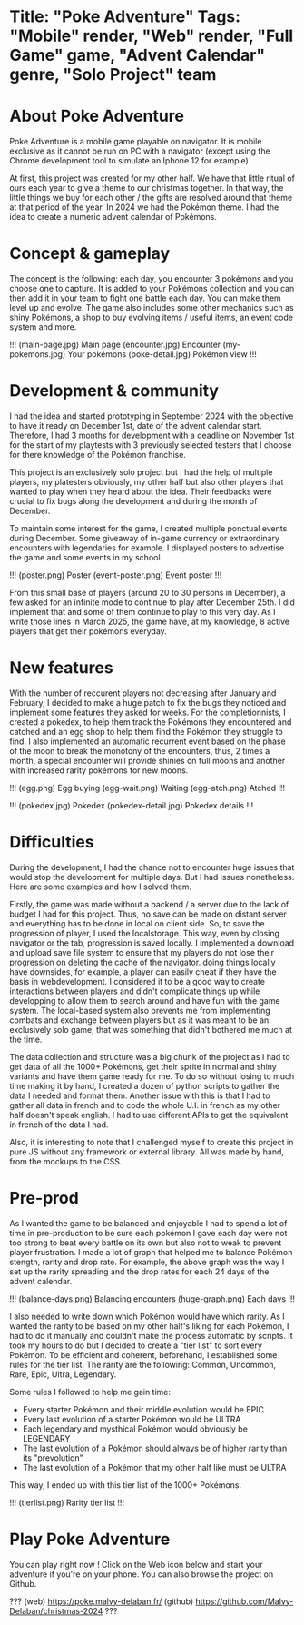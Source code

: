 Title: "Poke Adventure"
Tags: "Mobile" render, "Web" render, "Full Game" game, "Advent Calendar" genre, "Solo Project" team
=====
# About Poke Adventure
Poke Adventure is a mobile game playable on navigator. It is mobile exclusive as it cannot be run on PC with a navigator (except using the Chrome development tool to simulate an Iphone 12 for example).

At first, this project was created for my other half. We have that little ritual of ours each year to give a theme to our christmas together. In that way, the little things we buy for each other / the gifts are resolved around that theme at that period of the year. In 2024 we had the Pokémon theme.
I had the idea to create a numeric advent calendar of Pokémons.

# Concept & gameplay
The concept is the following: each day, you encounter 3 pokémons and you choose one to capture. It is added to your Pokémons collection and you can then add it in your team to fight one battle each day. You can make them level up and evolve. The game also includes some other mechanics such as shiny Pokémons, a shop to buy evolving items / useful items, an event code system and more.

!!!
(main-page.jpg) Main page
(encounter.jpg) Encounter
(my-pokemons.jpg) Your pokémons
(poke-detail.jpg) Pokémon view
!!!

# Development & community
I had the idea and started prototyping in September 2024 with the objective to have it ready on December 1st, date of the advent calendar start. Therefore, I had 3 months for development with a deadline on November 1st for the start of my playtests with 3 previously selected testers that I choose for there knowledge of the Pokémon franchise.

This project is an exclusively solo project but I had the help of multiple players, my platesters obviously, my other half but also other players that wanted to play when they heard about the idea. Their feedbacks were crucial to fix bugs along the development and during the month of December.

To maintain some interest for the game, I created multiple ponctual events during December. Some giveaway of in-game currency or extraordinary encounters with legendaries for example. I displayed posters to advertise the game and some events in my school.

!!!
(poster.png) Poster
(event-poster.png) Event poster
!!!

From this small base of players (around 20 to 30 persons in December), a few asked for an infinite mode to continue to play after December 25th. I did implement that and some of them continue to play to this very day. As I write those lines in March 2025, the game have, at my knowledge, 8 active players that get their pokémons everyday.

# New features
With the number of reccurent players not decreasing after January and February, I decided to make a huge patch to fix the bugs they noticed and implement some features they asked for weeks. For the completionnists, I created a pokedex, to help them track the Pokémons they encountered and catched and an egg shop to help them find the Pokémon they struggle to find. I also implemented an automatic recurrent event based on the phase of the moon to break the monotony of the encounters, thus, 2 times a month, a special encounter will provide shinies on full moons and another with increased rarity pokémons for new moons.

!!!
(egg.png) Egg buying
(egg-wait.png) Waiting
(egg-atch.png) Atched
!!!

!!!
(pokedex.jpg) Pokedex
(pokedex-detail.jpg) Pokedex details
!!!

# Difficulties
During the development, I had the chance not to encounter huge issues that would stop the development for multiple days.
But I had issues nonetheless. Here are some examples and how I solved them.

Firstly, the game was made without a backend / a server due to the lack of budget I had for this project. Thus, no save can be made on distant server and everything has to be done in local on client side. So, to save the progression of player, I used the localstorage. This way, even by closing navigator or the tab, progression is saved locally. I implemented a download and upload save file system to ensure that my players do not lose their progression on deleting the cache of the navigator.
doing things locally have downsides, for example, a player can easily cheat if they have the basis in webdevelopment. I considered it to be a good way to create interactions between players and didn't complicate things up while developping to allow them to search around and have fun with the game system. The local-based system also prevents me from implementing combats and exchange between players but as it was meant to be an exclusively solo game, that was something that didn't bothered me much at the time.

The data collection and structure was a big chunk of the project as I had to get data of all the 1000+ Pokémons, get their sprite in normal and shiny variants and have them game ready for me. To do so without losing to much time making it by hand, I created a dozen of python scripts to gather the data I needed and format them. Another issue with this is that I had to gather all data in french and to code the whole U.I. in french as my other half doesn't speak english. I had to use different APIs to get the equivalent in french of the data I had.

Also, it is interesting to note that I challenged myself to create this project in pure JS without any framework or external library. All was made by hand, from the mockups to the CSS.

# Pre-prod
As I wanted the game to be balanced and enjoyable I had to spend a lot of time in pre-production to be sure each pokémon I gave each day were not too strong to beat every battle on its own but also not to weak to prevent player frustration. I made a lot of graph that helped me to balance Pokémon stength, rarity and drop rate. For example, the above graph was the way I set up the rarity spreading and the drop rates for each 24 days of the advent calendar.

!!!
(balance-days.png) Balancing encounters
(huge-graph.png) Each days
!!!

I also needed to write down which Pokémon would have which rarity. As I wanted the rarity to be based on my other half's liking for each Pokémon, I had to do it manually and couldn't make the process automatic by scripts. It took my hours to do but I decided to create a "tier list" to sort every Pokémon. To be efficient and coherent, beforehand, I established some rules for the tier list.
The rarity are the following: Common, Uncommon, Rare, Epic, Ultra, Legendary.

Some rules I followed to help me gain time:
- Every starter Pokémon and their middle evolution would be EPIC
- Every last evolution of a starter Pokémon would be ULTRA
- Each legendary and mysthical Pokémon would obviously be LEGENDARY
- The last evolution of a Pokémon should always be of higher rarity than its "prevolution"
- The last evolution of a Pokémon that my other half like must be ULTRA

This way, I ended up with this tier list of the 1000+ Pokémons.

!!!
(tierlist.png) Rarity tier list
!!!

# Play Poke Adventure
You can play right now ! Click on the Web icon below and start your adventure if you're on your phone. You can also browse the project on Github.

???
(web) https://poke.malvy-delaban.fr/
(github) https://github.com/Malvy-Delaban/christmas-2024
???